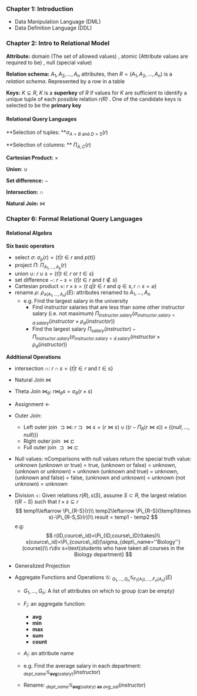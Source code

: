### Chapter 1: Introduction

- Data Manipulation Language (DML)
- Data Definition Language (DDL)



### Chapter 2: Intro to Relational Model

**Attribute:** domain (The set of allowed values) , atomic (Attribute values are
 required to be) , null (special value)

**Relation schema:** $A_1,A_2,\ldots,A_n$ attributes, then $R=(A_1,A_2,\ldots,A_n)$ is a
*relation schema*. Represented by a *row* in a table

**Keys:** $K\subseteq R$, *K* is a **superkey** of *R* if values for *K* are sufficient to identify a unique tuple of each possible relation *r(R)* . One of the candidate keys is selected to be the **primary key**

#### Relational Query Languages

**Selection of tuples: **$\sigma_{A=B \text{ and } D>5}(r)$

**Selection of columns: ** $\Pi_{A,C}(r)$

**Cartesian Product:** $\times$

**Union**: $\cup$

**Set difference:** $-$

**Intersection:** $\cap$

**Natural Join:** $\Join$



### Chapter 6: Formal Relational Query Languages 

#### Relational Algebra

**Six basic operators**

- select $\sigma$: $\sigma_p(r)=\{t|t\in r\text{ and }p(t)\}$
- project $\Pi$: $\Pi_{A_1,\ldots,A_k}(r)$
- union $\cup$: $r\cup s=\{t|t\in r\text{ or }t\in s\}$
- set difference $-$: $r - s=\{t|t\in r\text{ and }t\notin s\}$
- Cartesian product $\times$: $r \times s=\{t\ q|t\in r\text{ and }q\in s,r\cap s=\varnothing\}$
- rename $\rho$: $\rho_{x(A_1,\ldots,A_n)}(E)$: attributes renamed to $A_1,\ldots,A_n$
  - e.g. Find the largest salary in the university
    - Find instructor salaries that are less than some other instructor salary (i.e. not maximum)
      $\Pi_{instructor.salary}(\sigma_{instructor.salary < d.salary}(instructor\times \rho_d(instructor))$
    - Find the largest salary
      $\Pi_{salary}(instructor)-\Pi_{instructor.salary}(\sigma_{instructor.salary < d.salary}(instructor\times \rho_d(instructor))$

**Additional Operations**

- intersection $\cap$: $r\cap s=\{t|t\in r\text{ and }t\in s\}$

- Natural Join $\Join$

- Theta Join $\Join_\theta$: $r\Join_\theta s=\sigma_{\theta}(r\times s)$

- Assignment $\leftarrow$

- Outer Join: 

  - Left outer join $\sqsupset\Join$: $r\sqsupset\Join s=(r\Join s)\cup ((r-\Pi_R(r\Join s))\times\{(null,\ldots,null)\})$
  - Right outer join $\Join\sqsubset$
  - Full outer join $\sqsupset\Join\sqsubset$

- Null values: nComparisons
  with null values return the special truth value: *unknown*
  (unknown or true) = true, (unknown or false) = unknown, (unknown or unknown) = unknown
  (unknown and true) = unknown, (unknown and false) = false, (unknown and unknown) = unknown
  (not unknown) = unknown

- Division $\div$: Given relations $r(R),s(S)$, assume $S\subset R$, the largest relation $t(R-S)$ such that $t\times s\subseteq r$
  $$
  temp1\leftarrow \Pi_{R-S}(r)\\
  temp2\leftarrow \Pi_{R-S}((temp1\times s)-\Pi_{R-S,S}(r))\\
  result = temp1 - temp2
  $$
  e.g:
  $$
  r(ID,cource\_id)=\Pi_{ID,course\_ID}(takes)\\
  s(cource\_id)=\Pi_{cource\_id}(\sigma_{dept\_name=''Biology''}(course))\\
  r\div s=\text{students who have taken all courses in the Biology department}
  $$

- Generalized Projection

- Aggregate Functions and Operations $\mathcal{G}$: $_{G_1,\ldots,G_n}\mathcal{G}_{F_1(A_1),\ldots,F_n(A_n)}(E)$

  - $G_1,\ldots,G_n$: A list of attributes on which to group (can be empty)

  - $F_i$: an aggregate function:

    - **avg**
    - **min**
    - **max**
    - **sum**
    - **count**

  - $A_i$: an attribute name

  - e.g. Find the average salary in each department: $_{dept\_name}\mathcal{G}_{\mathbf{avg}(salary)}(instructor)$

  - Rename: $_{dept\_name}\mathcal{G}_{\mathbf{avg}(salary)\ \mathbf{as}\ avg\_sal}(instructor)$
  

